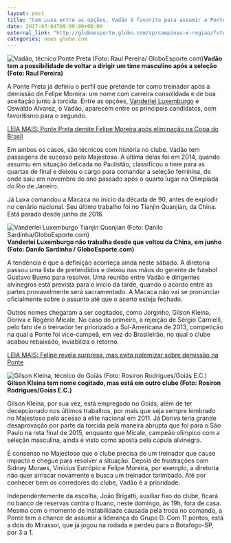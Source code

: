 ```yaml
---
layout: post
title: "Com Luxa entre as opções, Vadão é favorito para assumir a Ponte Preta"
date: 2017-03-04T09:09:00+00:00
external_link: "http://globoesporte.globo.com/sp/campinas-e-regiao/futebol/times/ponte-preta/noticia/2017/03/com-luxa-entre-opcoes-vadao-e-favorito-para-assumir-ponte-preta.html"
categories: news globo.com
---
```

 ![Vadão, técnico Ponte Preta (Foto: Raul Pereira/ GloboEsporte.com)](http://s2.glbimg.com/TDc_-ZX9Iyo2GM_z2XwsEIxfors=/0x0:1038x796/300x230/s.glbimg.com/es/ge/f/original/2014/02/13/vadao.8.jpg "Vadão, técnico Ponte Preta (Foto: Raul Pereira/ GloboEsporte.com)")**Vadão tem a possibilidade de voltar a dirigir um time masculino após a seleção (Foto: Raul Pereira)**

A Ponte Preta já definiu o perfil que pretende ter como treinador após a demissão de Felipe Moreira: um nome com carreira consolidada e de boa aceitação junto à torcida. Entre as opções, [Vanderlei Luxemburgo](http://globoesporte.globo.com/tecnico/vanderlei-luxemburgo.html) e Oswaldo Alvarez, o Vadão, aparecem entre os principais candidatos, com favoritismo para o segundo.

[LEIA MAIS:&nbsp;Ponte Preta demite Felipe Moreira após eliminação na Copa do Brasil](http://globoesporte.globo.com/sp/campinas-e-regiao/futebol/times/ponte-preta/noticia/2017/03/ponte-preta-demite-felipe-moreira-apos-eliminacao-na-copa-do-brasil.html)

Em ambos os casos, são técnicos com história no clube. Vadão tem passagens de sucesso pelo Majestoso. A última delas foi em 2014, quando assumiu em situação delicada no Paulistão, classificou o time para as quartas de final e deixou o cargo para comandar a seleção feminina, de onde saiu em novembro do ano passado após o quarto lugar na Olimpíada do Rio de Janeiro.

Já Luxa comandou a Macaca no início da década de 90, antes de explodir no cenário nacional. Seu último trabalho foi no Tianjin Quanjian, da China. Está parado desde junho de 2016.

 ![Vanderlei Luxemburgo Tianjin Quanjian (Foto: Danilo Sardinha/GloboEsporte.com)](http://s2.glbimg.com/JC3QGZivNhInKddzyarAQ1FiQB0=/0x0:1024x445/690x300/s.glbimg.com/es/ge/f/original/2016/01/14/luxemburgo.jpg "Vanderlei Luxemburgo Tianjin Quanjian (Foto: Danilo Sardinha/GloboEsporte.com)")**Vanderlei Luxemburgo não trabalha desde que voltou da China,&nbsp;em junho (Foto: Danilo Sardinha / GloboEsporte.com)**

A tendência é que a definição aconteça ainda neste sábado. A diretoria passou uma lista de pretendidos e deixou nas mãos do gerente de futebol Gustavo Bueno para resolver. Uma reunião entre Vadão e dirigentes alvinegros está prevista para o início da tarde, quando o acordo entre as partes provavelmente será sacramentado. A Macaca não vai se pronunciar oficialmente sobre o assunto até que o acerto esteja fechado.

Outros nomes chegaram a ser cogitados, como Jorginho, Gilson Kleina, Doriva e Rogério Micale. No caso do primeiro, a rejeição de Sérgio Carnielli, pelo fato de o treinador ter priorizado a Sul-Americana de 2013, competição na qual a Ponte foi vice-campeã, em vez do Brasileirão, no qual o clube acabou rebaixado, inviabiliza o retorno.

[LEIA MAIS:&nbsp;Felipe revela surpresa, mas evita polemizar sobre demissão na Ponte](http://globoesporte.globo.com/sp/campinas-e-regiao/futebol/times/ponte-preta/noticia/2017/03/felipe-revela-surpresa-mas-evita-polemizar-sobre-demissao-na-ponte.html)

 ![Gilson Kleina, técnico do Goiás (Foto: Rosiron Rodrigues/Goiás E.C.)](http://s2.glbimg.com/tR3gI5LT5nneDMN-kDboArM9Qg8=/0x23:667x904/300x397/s.glbimg.com/es/ge/f/original/2017/01/29/img_7913.jpg "Gilson Kleina, técnico do Goiás (Foto: Rosiron Rodrigues/Goiás E.C.)")**Gilson Kleina&nbsp;tem nome cogitado, mas está em outro clube (Foto: Rosiron Rodrigues/Goiás E.C.)**

Gilson Kleina, por sua vez, está empregado no Goiás, além de ter decepcionado nos últimos trabalhos, por mais que seja sempre lembrado no Majestoso pelo acesso à elite nacional em 2011. Já Doriva teria grande desaprovação por parte da torcida pela maneira abrupta que foi para o São Paulo na reta final de 2015, enquanto que Micale, campeão olímpico com a seleção masculina, ainda é visto como aposta pela cúpula alvinegra.

É consenso no Majestoso que o clube precisa de um treinador que cause impacto e chegue para resolver a situação. Depois de frustrações com Sidney Moraes, Vinícius Eutrópio e Felipe Moreira, por exemplo, a diretoria não quer arriscar novamente e busca um treinador tarimbado. Até por conhecer bem os corredores do clube, Vadão é a prioridade. &nbsp;

Independentemente da escolha, João Brigatti, auxiliar fixo do clube, ficará no banco de reservas contra o Ituano, neste domingo, às 19h, fora de casa. Mesmo com o momento de instabilidade causada pela troca no comando, a Ponte tem a chance de assumir a liderança do Grupo D. Com 11 pontos, está a dois do Mirassol, que já jogou na rodada e perdeu para o Botafogo-SP, por 3 a 1.&nbsp;

